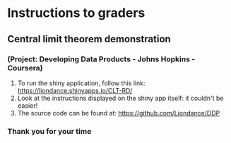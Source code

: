 # Instructions to graders

## Central limit theorem demonstration

### (Project: Developing Data Products - Johns Hopkins - Coursera)

1. To run the shiny application, follow this link: https://liondance.shinyapps.io/CLT-RD/
2. Look at the instructions displayed on the shiny app itself: it couldn't be easier!
3. The source code can be found at: https://github.com/Liondance/DDP

### Thank you for your time
